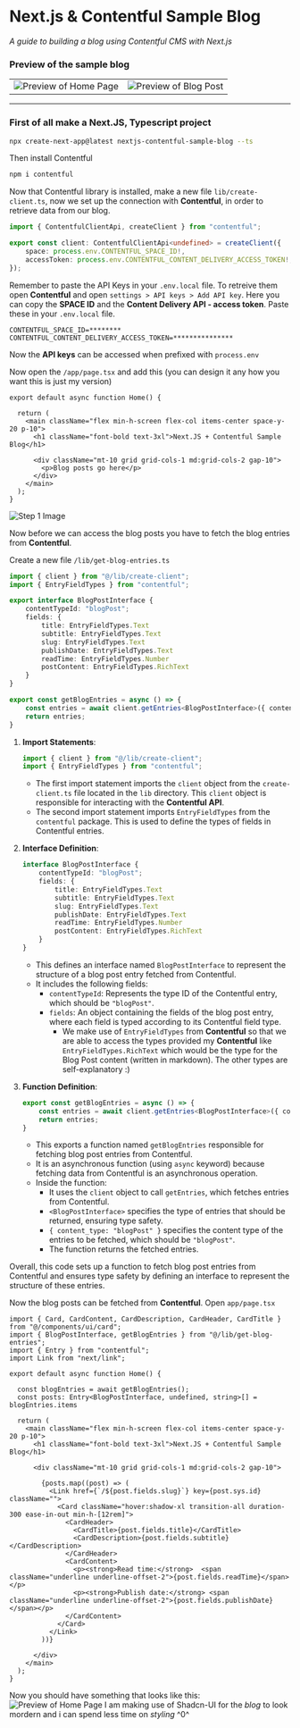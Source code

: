 # Next.js & Contentful Sample Blog

*A guide to building a blog using Contentful CMS with Next.js*

### Preview of the sample blog
<!-- ![Preview of Home Page](public/Preview-Home.jpeg) -->
<!-- ![Preview of Blog Post](public/Preview-Blog-Post.jpeg) -->

<table>
<td><img src="public/Preview-Home.jpeg" alt="Preview of Home Page" /></td>
<td><img src="public/Preview-Blog-Post.jpeg" alt="Preview of Blog Post" /></td>
</table>

<hr />

### First of all make a Next.JS, Typescript project

```zsh
npx create-next-app@latest nextjs-contentful-sample-blog --ts
```

Then install Contentful

```zsh
npm i contentful
```

Now that Contentful library is installed, make a new file `lib/create-client.ts`, now we set up the connection with **Contentful**, in order to retrieve data from our blog.

```ts
import { ContentfulClientApi, createClient } from "contentful";

export const client: ContentfulClientApi<undefined> = createClient({
    space: process.env.CONTENTFUL_SPACE_ID!,
    accessToken: process.env.CONTENTFUL_CONTENT_DELIVERY_ACCESS_TOKEN!,
});
```

Remember to paste the API Keys in your `.env.local` file. To retreive them open **Contentful** and open `settings > API keys > Add API key`. Here you can copy the **SPACE ID** and the **Content Delivery API - access token**. Paste these in your `.env.local` file.
```
CONTENTFUL_SPACE_ID=********
CONTENTFUL_CONTENT_DELIVERY_ACCESS_TOKEN=***************
```
Now the **API keys** can be accessed when prefixed with `process.env`

Now open the `/app/page.tsx` and add this (you can design it any how you want this is just my version)
```tsx
export default async function Home() {

  return (
    <main className="flex min-h-screen flex-col items-center space-y-20 p-10">
      <h1 className="font-bold text-3xl">Next.JS + Contentful Sample Blog</h1>

      <div className="mt-10 grid grid-cols-1 md:grid-cols-2 gap-10">
        <p>Blog posts go here</p>
      </div>
    </main>
  );
}
```

![Step 1 Image](public/Step-1.jpeg)

Now before we can access the blog posts you have to fetch the blog entries from **Contentful**.

Create a new file `/lib/get-blog-entries.ts`
```ts
import { client } from "@/lib/create-client";
import { EntryFieldTypes } from "contentful";

export interface BlogPostInterface {
    contentTypeId: "blogPost";
    fields: {
        title: EntryFieldTypes.Text
        subtitle: EntryFieldTypes.Text
        slug: EntryFieldTypes.Text
        publishDate: EntryFieldTypes.Text
        readTime: EntryFieldTypes.Number
        postContent: EntryFieldTypes.RichText
    }
}

export const getBlogEntries = async () => {
    const entries = await client.getEntries<BlogPostInterface>({ content_type: "blogPost" });
    return entries;
}
```

1. **Import Statements**:
   ```ts
   import { client } from "@/lib/create-client";
   import { EntryFieldTypes } from "contentful";
   ```

   - The first import statement imports the `client` object from the `create-client.ts` file located in the `lib` directory. This `client` object is responsible for interacting with the **Contentful API**.
   - The second import statement imports `EntryFieldTypes` from the `contentful` package. This is used to define the types of fields in Contentful entries.

2. **Interface Definition**:
   ```ts
   interface BlogPostInterface {
       contentTypeId: "blogPost";
       fields: {
           title: EntryFieldTypes.Text
           subtitle: EntryFieldTypes.Text
           slug: EntryFieldTypes.Text
           publishDate: EntryFieldTypes.Text
           readTime: EntryFieldTypes.Number
           postContent: EntryFieldTypes.RichText
       }
   }
   ```

   - This defines an interface named `BlogPostInterface` to represent the structure of a blog post entry fetched from Contentful.
   - It includes the following fields:
     - `contentTypeId`: Represents the type ID of the Contentful entry, which should be `"blogPost"`.
     - `fields`: An object containing the fields of the blog post entry, where each field is typed according to its Contentful field type.
       - We make use of `EntryFieldTypes` from **Contentful** so that we are able to access the types provided my **Contentful** like `EntryFieldTypes.RichText` which would be the type for the Blog Post content (written in markdown). The other types are self-explanatory :)

3. **Function Definition**:
   ```ts
   export const getBlogEntries = async () => {
       const entries = await client.getEntries<BlogPostInterface>({ content_type: "blogPost" });
       return entries;
   }
   ```

   - This exports a function named `getBlogEntries` responsible for fetching blog post entries from Contentful.
   - It is an asynchronous function (using `async` keyword) because fetching data from Contentful is an asynchronous operation.
   - Inside the function:
     - It uses the `client` object to call `getEntries`, which fetches entries from Contentful.
     - `<BlogPostInterface>` specifies the type of entries that should be returned, ensuring type safety.
     - `{ content_type: "blogPost" }` specifies the content type of the entries to be fetched, which should be `"blogPost"`.
     - The function returns the fetched entries.

Overall, this code sets up a function to fetch blog post entries from Contentful and ensures type safety by defining an interface to represent the structure of these entries.

Now the blog posts can be fetched from **Contentful**. Open `app/page.tsx`
```tsx
import { Card, CardContent, CardDescription, CardHeader, CardTitle } from "@/components/ui/card";
import { BlogPostInterface, getBlogEntries } from "@/lib/get-blog-entries";
import { Entry } from "contentful";
import Link from "next/link";

export default async function Home() {

  const blogEntries = await getBlogEntries();
  const posts: Entry<BlogPostInterface, undefined, string>[] = blogEntries.items

  return (
    <main className="flex min-h-screen flex-col items-center space-y-20 p-10">
      <h1 className="font-bold text-3xl">Next.JS + Contentful Sample Blog</h1>

      <div className="mt-10 grid grid-cols-1 md:grid-cols-2 gap-10">

        {posts.map((post) => (
          <Link href={`/${post.fields.slug}`} key={post.sys.id} className="">
            <Card className="hover:shadow-xl transition-all duration-300 ease-in-out min-h-[12rem]">
              <CardHeader>
                <CardTitle>{post.fields.title}</CardTitle>
                <CardDescription>{post.fields.subtitle}</CardDescription>
              </CardHeader>
              <CardContent>
                <p><strong>Read time:</strong>  <span className="underline underline-offset-2">{post.fields.readTime}</span></p>
                <p><strong>Publish date:</strong> <span className="underline underline-offset-2">{post.fields.publishDate}</span></p>
              </CardContent>
            </Card>
          </Link>
        ))}

      </div>
    </main>
  );
}
```
Now you should have something that looks like this:
![Preview of Home Page](public/Preview-Home.jpeg)
I am making use of Shadcn-UI for the *blog* to look mordern and i can spend less time on *styling* ^0^